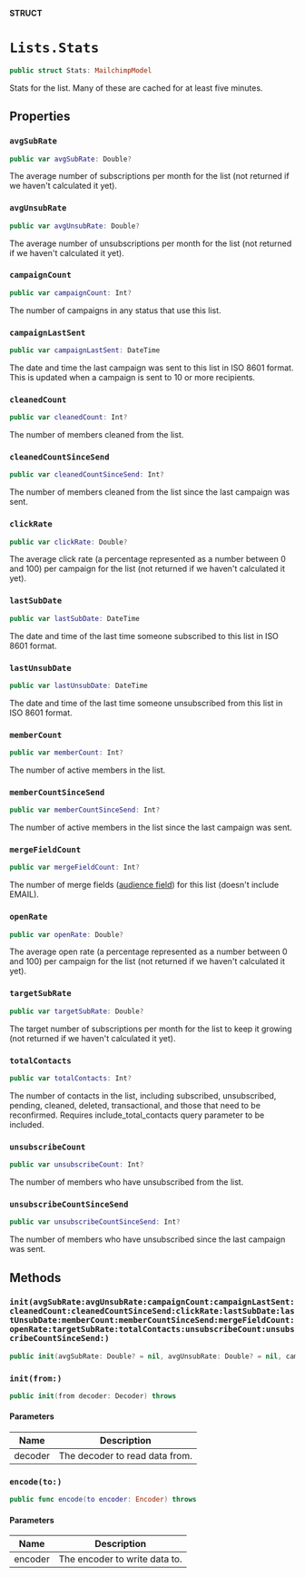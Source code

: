 **STRUCT**

# `Lists.Stats`

```swift
public struct Stats: MailchimpModel
```

Stats for the list. Many of these are cached for at least five minutes.

## Properties
### `avgSubRate`

```swift
public var avgSubRate: Double?
```

The average number of subscriptions per month for the list (not returned if we haven't calculated it yet).

### `avgUnsubRate`

```swift
public var avgUnsubRate: Double?
```

The average number of unsubscriptions per month for the list (not returned if we haven't calculated it yet).

### `campaignCount`

```swift
public var campaignCount: Int?
```

The number of campaigns in any status that use this list.

### `campaignLastSent`

```swift
public var campaignLastSent: DateTime
```

The date and time the last campaign was sent to this list in ISO 8601 format. This is updated when a campaign is sent to 10 or more recipients.

### `cleanedCount`

```swift
public var cleanedCount: Int?
```

The number of members cleaned from the list.

### `cleanedCountSinceSend`

```swift
public var cleanedCountSinceSend: Int?
```

The number of members cleaned from the list since the last campaign was sent.

### `clickRate`

```swift
public var clickRate: Double?
```

The average click rate (a percentage represented as a number between 0 and 100) per campaign for the list (not returned if we haven't calculated it yet).

### `lastSubDate`

```swift
public var lastSubDate: DateTime
```

The date and time of the last time someone subscribed to this list in ISO 8601 format.

### `lastUnsubDate`

```swift
public var lastUnsubDate: DateTime
```

The date and time of the last time someone unsubscribed from this list in ISO 8601 format.

### `memberCount`

```swift
public var memberCount: Int?
```

The number of active members in the list.

### `memberCountSinceSend`

```swift
public var memberCountSinceSend: Int?
```

The number of active members in the list since the last campaign was sent.

### `mergeFieldCount`

```swift
public var mergeFieldCount: Int?
```

The number of merge fields ([audience field](https://mailchimp.com/help/getting-started-with-merge-tags/)) for this list (doesn't include EMAIL).

### `openRate`

```swift
public var openRate: Double?
```

The average open rate (a percentage represented as a number between 0 and 100) per campaign for the list (not returned if we haven't calculated it yet).

### `targetSubRate`

```swift
public var targetSubRate: Double?
```

The target number of subscriptions per month for the list to keep it growing (not returned if we haven't calculated it yet).

### `totalContacts`

```swift
public var totalContacts: Int?
```

The number of contacts in the list, including subscribed, unsubscribed, pending, cleaned, deleted, transactional, and those that need to be reconfirmed. Requires include_total_contacts query parameter to be included.

### `unsubscribeCount`

```swift
public var unsubscribeCount: Int?
```

The number of members who have unsubscribed from the list.

### `unsubscribeCountSinceSend`

```swift
public var unsubscribeCountSinceSend: Int?
```

The number of members who have unsubscribed since the last campaign was sent.

## Methods
### `init(avgSubRate:avgUnsubRate:campaignCount:campaignLastSent:cleanedCount:cleanedCountSinceSend:clickRate:lastSubDate:lastUnsubDate:memberCount:memberCountSinceSend:mergeFieldCount:openRate:targetSubRate:totalContacts:unsubscribeCount:unsubscribeCountSinceSend:)`

```swift
public init(avgSubRate: Double? = nil, avgUnsubRate: Double? = nil, campaignCount: Int? = nil, campaignLastSent: Date? = nil, cleanedCount: Int? = nil, cleanedCountSinceSend: Int? = nil, clickRate: Double? = nil, lastSubDate: Date? = nil, lastUnsubDate: Date? = nil, memberCount: Int? = nil, memberCountSinceSend: Int? = nil, mergeFieldCount: Int? = nil, openRate: Double? = nil, targetSubRate: Double? = nil, totalContacts: Int? = nil, unsubscribeCount: Int? = nil, unsubscribeCountSinceSend: Int? = nil)
```

### `init(from:)`

```swift
public init(from decoder: Decoder) throws
```

#### Parameters

| Name | Description |
| ---- | ----------- |
| decoder | The decoder to read data from. |

### `encode(to:)`

```swift
public func encode(to encoder: Encoder) throws
```

#### Parameters

| Name | Description |
| ---- | ----------- |
| encoder | The encoder to write data to. |